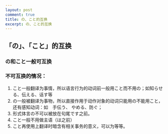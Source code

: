 ```yaml
---
layout: post
comment: true
title: の、こと的互换
excerpt: の、こと的互换
---
```


## 「の」、「こと」的互换

### の和こと一般可互换

### 不可互换的情况：
1. こと一般翻译为事情，所以语言行为的动词前一般用こと而不用の；如知らせる、伝える、话す等
2. の一般被翻译为事物，所以直接作用于动作对象的动词只能用の不能用こと，还有感知动词：如　手伝う、 やめる、防ぐ； 
3. 形式体言の不可以被放在句尾です之前。
4. こと一般不用做主语（は之前）
5. こと再使用上翻译时暗含有相关事务的意义，可以为等等。
